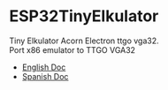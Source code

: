 # ESP32TinyElkulator
Tiny Elkulator Acorn Electron ttgo vga32.<br>
Port x86 emulator to TTGO VGA32
<ul>
 <li><a href='readmeEnglish.md'>English Doc</a></li>
 <li><a href='readmeSpanish.md'>Spanish Doc</a></li>
</ul>
